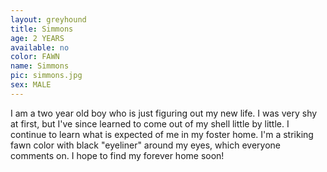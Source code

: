 ```yaml
---
layout: greyhound
title: Simmons
age: 2 YEARS
available: no
color: FAWN
name: Simmons
pic: simmons.jpg
sex: MALE
---
```


I am a two year old boy who is just figuring out my new life. I was very shy at first, but I've since learned to come out of my shell little by little. I continue to learn what is expected of me in my foster home. I'm a striking fawn color with black "eyeliner" around my eyes, which everyone comments on. I hope to find my forever home soon! 